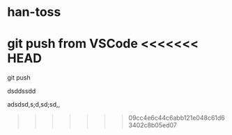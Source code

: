 # han-toss

git push from VSCode
<<<<<<< HEAD
=======

git push

dsddssdd

adsdsd,s;d,sd;sd,,
>>>>>>> 09cc4e6c44c6abb121e048c61d63402c8b05ed07
